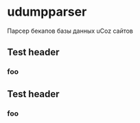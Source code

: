 udumpparser
===========

Парсер бекапов базы данных uCoz сайтов

## Test header
### foo
## Test header
### foo
